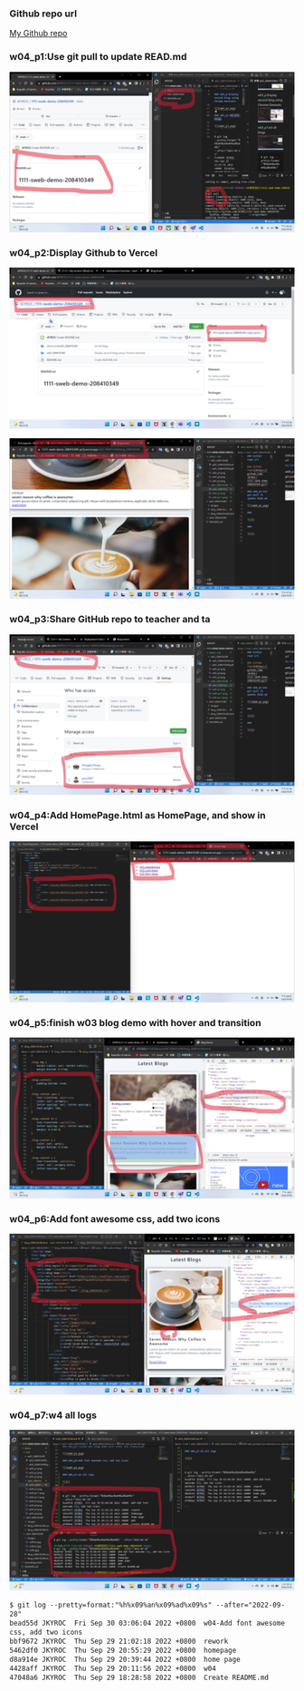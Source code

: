 ### Github repo url

[My Github repo](https://github.com/JKYROC/1111-sweb-demo-208410349.git)

### w04_p1:Use git pull to update READ.md 

![](w04-p1.png)

### w04_p2:Display Github to Vercel

![](w04-p2-1.png)

![](w04-p2-2.png)

### w04_p3:Share GitHub repo to teacher and ta

![](w04-p3.png)

### w04_p4:Add HomePage.html as HomePage, and show in Vercel

![](w04-p4.png)

### w04_p5:finish w03 blog demo with hover and transition

![](w04-p5.png)

### w04_p6:Add font awesome css, add two icons

![](w04-p6.png)

### w04_p7:w4 all logs

![](w04-p7.png)


```
$ git log --pretty=format:"%h%x09%an%x09%ad%x09%s" --after="2022-09-28"
bead55d JKYROC  Fri Sep 30 03:06:04 2022 +0800  w04-Add font awesome css, add two icons
bbf9672 JKYROC  Thu Sep 29 21:02:18 2022 +0800  rework
5462df0 JKYROC  Thu Sep 29 20:55:29 2022 +0800  homepage
d8a914e JKYROC  Thu Sep 29 20:39:44 2022 +0800  home page
4428aff JKYROC  Thu Sep 29 20:11:56 2022 +0800  w04
47048a6 JKYROC  Thu Sep 29 18:28:58 2022 +0800  Create README.md

```
